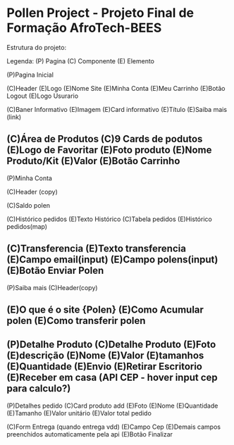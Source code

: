 # Pollen Project - Projeto Final de Formação AfroTech-BEES

Estrutura do projeto:

Legenda: (P) Pagina (C) Componente (E) Elemento

(P)Pagina Inicial

(C)Header
(E)Logo
(E)Nome Site
(E)Minha Conta
(E)Meu Carrinho
(E)Botão Logout
(E)Logo Usurario

(C)Baner Informativo
(E)Imagem
(E)Card informativo
(E)Título
(E)Saiba mais (link)

(C)Área de Produtos
(C)9 Cards de podutos
(E)Logo de Favoritar
(E)Foto produto
(E)Nome Produto/Kit
(E)Valor
(E)Botão Carrinho
--
(P)Minha Conta

(C)Header (copy)

(C)Saldo polen

(C)Histórico pedidos
(E)Texto Histórico
(C)Tabela pedidos
(E)Histórico pedidos(map)

(C)Transferencia
(E)Texto transferencia
(E)Campo email(input)
(E)Campo polens(input)
(E)Botão Enviar Polen
--
(P)Saiba mais
(C)Header(copy)

(E)O que é o site {Polen}
(E)Como Acumular polen
(E)Como transferir polen
--
(P)Detalhe Produto
(C)Detalhe Produto
(E)Foto
(E)descrição
(E)Nome
(E)Valor
(E)tamanhos
(E)Quantidade
(E)Envio
(E)Retirar Escritorio
(E)Receber em casa (API CEP - hover input cep para calculo?)
--
(P)Detalhes pedido
(C)Card produto add
(E)Foto
(E)Nome
(E)Quantidade
(E)Tamanho
(E)Valor unitário
(E)Valor total pedido

(C)Form Entrega (quando entrega vdd)
(E)Campo Cep
(E)Demais campos preenchidos automaticamente pela api
(E)Botão Finalizar
